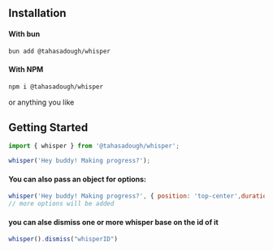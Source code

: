## Installation

#### With bun

```sh
bun add @tahasadough/whisper
```

#### With NPM

```sh
npm i @tahasadough/whisper
```

or anything you like

## Getting Started

```js
import { whisper } from '@tahasadough/whisper';

whisper('Hey buddy! Making progress?');
```

#### You can also pass an object for options:

```js
whisper('Hey buddy! Making progress?', { position: 'top-center',duration:2000,id:"whisperID" , textAlign:"left" , type:"ordinary" });
// more options will be added
```

#### you can alse dismiss one or more whisper base on the id of it
```js
whisper().dismiss("whisperID")
```

